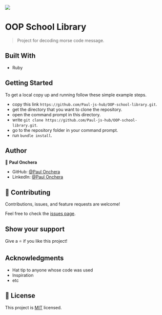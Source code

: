 ![](https://img.shields.io/badge/Microverse-blueviolet)

# OOP School Library

> Project for decoding morse code message.

## Built With

- Ruby


## Getting Started

To get a local copy up and running follow these simple example steps.

- copy this link `https://github.com/Paul-js-hub/OOP-school-library.git`.
- get the directory that you want to clone the repository.
- open the command prompt in this directory.
- write `git clone https://github.com/Paul-js-hub/OOP-school-library.git`.
- go to the repository folder in your command prompt.
- run `bundle install`.

## Author

👤 **Paul Onchera**

- GitHub: [@Paul Onchera](https://github.com/Paul-js-hub/)
- LinkedIn: [@Paul Onchera](https://www.linkedin.com/in/paul-onchera/)

## 🤝 Contributing

Contributions, issues, and feature requests are welcome!

Feel free to check the [issues page](https://github.com/Paul-js-hub/OOP-school-library/issues).

## Show your support

Give a ⭐️ if you like this project!

## Acknowledgments

- Hat tip to anyone whose code was used
- Inspiration
- etc

## 📝 License

This project is [MIT](./MIT.md) licensed.